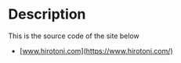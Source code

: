 # Description

This is the source code of the site below

- [www.hirotoni.com](https://www.hirotoni.com/)
